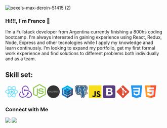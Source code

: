 ![pexels-max-deroin-51415 (2)](https://user-images.githubusercontent.com/58791994/124398821-a08d8380-dccc-11eb-990f-c45f929547b8.jpg)

### Hi!!!, I´m Franco 👋

I’m a Fullstack developer from Argentina currently finishing a 800hs coding bootcamp. I'm always interested in gaining experience using React, Redux, Node, Express and other tecnologies while I apply my knowledge anad learn continuosly. I’m looking to expand my portfolio, get my first formal work experience and find solutions to different problems both individually and as a team.


## Skill set:

<p align="left">
<img src="./assets/react.svg" height="auto" width="40">

<img src="./assets/redux.svg" height="auto" width="40">

<img src="./assets/nodejs.svg" height="auto" width="40">

<img src="./assets/Frame_1.svg" height="auto" width="40">

<img src="./assets/sequelizejs.svg" height="auto" width="40">

<img src="./assets/postgresql.svg" height="auto" width="40">

<img src="./assets/javascript.svg" height="auto" width="40">

<img src="./assets/bootstrap.svg" height="auto" width="40">

<img src="./assets/git.svg" height="auto" width="40">

<img src="./assets/css-3.svg" height="auto" width="40">

<img src="./assets/html5.svg" height="auto" width="40">
</p>


### Connect with Me
<p align="center">

<a href="www.linkedin.com/in/ing-franco-pirez"><img src="https://img.shields.io/badge/-Franco%20Pirez%20Singh-0077B5?style=flat&logo=Linkedin&logoColor=white"/></a>
<a href="mailto:francopirez95@gmail.com"><img src="https://img.shields.io/badge/-francopirez95@gmail.com-D14836?style=flat&logo=Gmail&logoColor=white"/></a>


</p>

